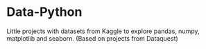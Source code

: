 # Data-Python

Little projects with datasets from Kaggle to explore pandas, numpy, matplotlib and seaborn.
(Based on projects from Dataquest)
